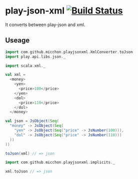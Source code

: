 # play-json-xml [![Build Status](https://travis-ci.org/3tty0n/play-json-xml.svg?branch=master)](https://travis-ci.org/3tty0n/play-json-xml)

It converts between play-json and xml.


## Useage

```scala
import com.github.micchon.playjsonxml.XmlConverter.toJson
import play.api.libs.json._

import scala.xml._

val xml =
  <money>
    <yen>
      <price>100</price>
    </yen>
    <dol>
      <price>110</price>
    </dol>
  </money>

val json = JsObject(Seq(
  "money" -> JsObject(Seq(
    "yen" -> JsObject(Seq("price" -> JsNumber(100))),
    "dol" -> JsObject(Seq("price" -> JsNumber(110)))
  ))
))

toJson(xml) // => json

import com.github.micchon.playjsonxml.implicits._

xml.toJson // => json
```